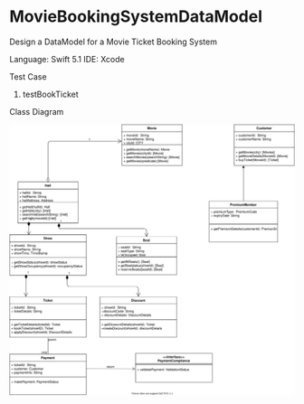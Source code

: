 # MovieBookingSystemDataModel
Design a DataModel for a Movie Ticket Booking System

Language: Swift 5.1
IDE: Xcode

Test  Case
1) testBookTicket

Class Diagram

![Image](MovieBookingSystemDataModel/Documentation/MovieBookingSystem_uml.svg)



